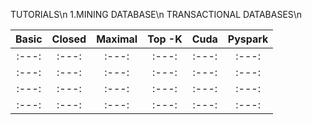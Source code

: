 TUTORIALS\n
1.MINING DATABASE\n
TRANSACTIONAL DATABASES\n

| Basic | Closed | Maximal | Top -K | Cuda | Pyspark | 
| :---: | :---: | :---: | :---: | :---: | :---: |
| :---: | :---: | :---: | :---: | :---: | :---: |
| :---: | :---: | :---: | :---: | :---: | :---: |
| :---: | :---: | :---: | :---: | :---: | :---: |
| :---: | :---: | :---: | :---: | :---: | :---: |

